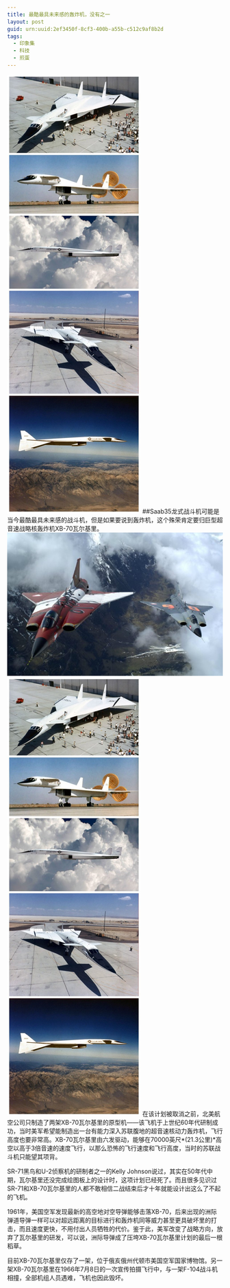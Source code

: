 ```yaml
---
title: 最酷最具未来感的轰炸机，没有之一
layout: post
guid: urn:uuid:2ef3450f-8cf3-400b-a55b-c512c9af8b2d
tags:
  - 印象集
  - 科技
  - 煎蛋
---
```


![](/media/files/2014/11/24/RDI9.jpg)
##Saab35龙式战斗机可能是当今最酷最具未来感的战斗机，但是如果要说到轰炸机，这个殊荣肯定要归巨型超音速战略核轰炸机XB-70瓦尔基里。
![](/media/files/2014/11/24/min.jpg)
![](/media/files/2014/11/24/2.jpg)
在该计划被取消之前，北美航空公司只制造了两架XB-70瓦尔基里的原型机——该飞机于上世纪60年代研制成功，当时美军希望能制造出一台有能力深入苏联腹地的超音速核动力轰炸机，飞行高度也要非常高。XB-70瓦尔基里由六发驱动，能够在70000英尺*(21.3公里)*高空以高于3倍音速的速度飞行，以那么恐怖的飞行速度和飞行高度，当时的苏联战斗机只能望其项背。

SR-71黑鸟和U-2侦察机的研制者之一的Kelly Johnson说过，其实在50年代中期，瓦尔基里还没完成绘图板上的设计时，这项计划已经死了。而且很多见识过SR-71和XB-70瓦尔基里的人都不敢相信二战结束后才十年就能设计出这么了不起的飞机。

1961年，美国空军发现最新的高空地对空导弹能够击落XB-70，后来出现的洲际弹道导弹一样可以对超远距离的目标进行和轰炸机同等威力甚至更具破坏里的打击，而且速度更快，不用付出人员牺牲的代价。鉴于此，美军改变了战略方向，放弃了瓦尔基里的研发，可以说，洲际导弹成了压垮XB-70瓦尔基里计划的最后一根稻草。

目前XB-70瓦尔基里仅存了一架，位于俄亥俄州代顿市美国空军国家博物馆。另一架XB-70瓦尔基里在1966年7月8日的一次宣传拍摄飞行中，与一架F-104战斗机相撞，全部机组人员遇难，飞机也因此毁坏。